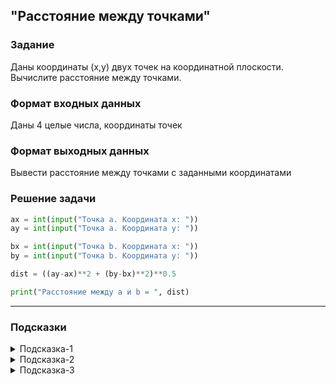 ## "Расстояние между точками"

### Задание

Даны координаты (x,y) двух точек на координатной плоскости. Вычислите расстояние между точками.

### Формат входных данных

Даны 4 целые числа, координаты точек

### Формат выходных данных

Вывести расстояние между точками с заданными координатами

### Решение задачи

```python
ax = int(input("Точка а. Координата х: "))
ay = int(input("Точка а. Координата y: "))

bx = int(input("Точка b. Координата х: "))
by = int(input("Точка b. Координата y: "))

dist = ((ay-ax)**2 + (by-bx)**2)**0.5

print("Расстояние между a и b = ", dist)
```

---

### Подсказки

<details>
<summary>Подсказка-1</summary>
Формулу расстояния между двумя точками можно легко найти в гугле
</details>

<details>
<summary>Подсказка-2</summary>
Для вычисления квадратного корня можно возвести в степень 0.5 <br>
Пример: n ** 0.5
</details>

<details>
<summary>Подсказка-3</summary>
Для проверки результата можете воспользоваться <a href="https://ru.onlinemschool.com/math/assistance/cartesian_coordinate/p_length/">онлайн калькулятором</a> 
</details>
